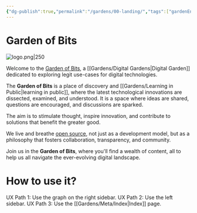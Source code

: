 ```yaml
---
{"dg-publish":true,"permalink":"/gardens/00-landing/","tags":["gardenEntry"]}
---
```


# Garden of Bits

![logo.png|250](/img/user/Gardens/assets/images/logo.png)

Welcome to the [Garden of Bits](https://gardenofbits.com/), a [[Gardens/Digital Gardens\|Digital Garden]] dedicated to exploring legit use-cases for digital technologies. 

The **Garden of Bits** is a place of discovery and [[Gardens/Learning in Public\|learning in public]], where the latest technological innovations are dissected, examined, and understood. It is a space where ideas are shared, questions are encouraged, and discussions are sparked. 

The aim is to stimulate thought, inspire innovation, and contribute to solutions that benefit the greater good. 

We live and breathe [open source](https://en.wikipedia.org/wiki/Open_source), not just as a development model, but as a philosophy that fosters collaboration, transparency, and community.

Join us in the **Garden of Bits**, where you'll find a wealth of content, all to help us all navigate the ever-evolving digital landscape.

# How to use it?

UX Path 1: Use the graph on the right sidebar.
UX Path 2: Use the left sidebar.
UX Path 3: Use the [[Gardens/Meta/Index\|Index]] page.


